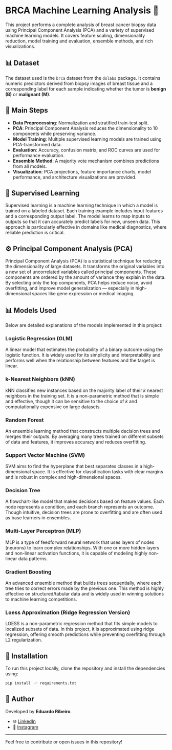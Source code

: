 # BRCA Machine Learning Analysis 🧬

This project performs a complete analysis of breast cancer biopsy data using Principal Component Analysis (PCA) and a variety of supervised machine learning models. It covers feature scaling, dimensionality reduction, model training and evaluation, ensemble methods, and rich visualizations.

## 📊 Dataset

The dataset used is the `brca` dataset from the `dslabs` package. It contains numeric predictors derived from biopsy images of breast tissue and a corresponding label for each sample indicating whether the tumor is **benign (B)** or **malignant (M)**.

## 🧳 Main Steps

* **Data Preprocessing**: Normalization and stratified train-test split.
* **PCA**: Principal Component Analysis reduces the dimensionality to 10 components while preserving variance.
* **Model Training**: Multiple supervised learning models are trained using PCA-transformed data.
* **Evaluation**: Accuracy, confusion matrix, and ROC curves are used for performance evaluation.
* **Ensemble Method**: A majority vote mechanism combines predictions from all models.
* **Visualization**: PCA projections, feature importance charts, model performance, and architecture visualizations are provided.

## 🎯 Supervised Learning

Supervised learning is a machine learning technique in which a model is trained on a labeled dataset. Each training example includes input features and a corresponding output label. The model learns to map inputs to outputs so that it can accurately predict labels for new, unseen data. This approach is particularly effective in domains like medical diagnostics, where reliable prediction is critical.

## ⚙️ Principal Component Analysis (PCA)

Principal Component Analysis (PCA) is a statistical technique for reducing the dimensionality of large datasets. It transforms the original variables into a new set of uncorrelated variables called principal components. These components are ordered by the amount of variance they explain in the data. By selecting only the top components, PCA helps reduce noise, avoid overfitting, and improve model generalization — especially in high-dimensional spaces like gene expression or medical imaging.

## 📊 Models Used

Below are detailed explanations of the models implemented in this project:

### Logistic Regression (GLM)

A linear model that estimates the probability of a binary outcome using the logistic function. It is widely used for its simplicity and interpretability and performs well when the relationship between features and the target is linear.

### k-Nearest Neighbors (kNN)

kNN classifies new instances based on the majority label of their *k* nearest neighbors in the training set. It is a non-parametric method that is simple and effective, though it can be sensitive to the choice of *k* and computationally expensive on large datasets.

### Random Forest

An ensemble learning method that constructs multiple decision trees and merges their outputs. By averaging many trees trained on different subsets of data and features, it improves accuracy and reduces overfitting.

### Support Vector Machine (SVM)

SVM aims to find the hyperplane that best separates classes in a high-dimensional space. It is effective for classification tasks with clear margins and is robust in complex and high-dimensional spaces.

### Decision Tree

A flowchart-like model that makes decisions based on feature values. Each node represents a condition, and each branch represents an outcome. Though intuitive, decision trees are prone to overfitting and are often used as base learners in ensembles.

### Multi-Layer Perceptron (MLP)

MLP is a type of feedforward neural network that uses layers of nodes (neurons) to learn complex relationships. With one or more hidden layers and non-linear activation functions, it is capable of modeling highly non-linear data patterns.

### Gradient Boosting

An advanced ensemble method that builds trees sequentially, where each tree tries to correct errors made by the previous one. This method is highly effective on structured/tabular data and is widely used in winning solutions to machine learning competitions.

### Loess Approximation (Ridge Regression Version)

LOESS is a non-parametric regression method that fits simple models to localized subsets of data. In this project, it is approximated using ridge regression, offering smooth predictions while preventing overfitting through L2 regularization.

## 🛃 Installation

To run this project locally, clone the repository and install the dependencies using:

```bash
pip install -r requirements.txt
```

## 📅 Author

Developed by **Eduardo Ribeiro**.

* 🌐 [LinkedIn](https://www.linkedin.com/in/eduardoribeirodata)
* 📸 [Instagram](https://www.instagram.com/eduardo.ribeiro.ai)

---

Feel free to contribute or open issues in this repository!
